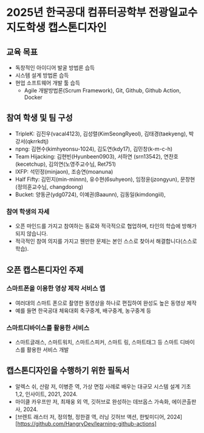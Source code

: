# 2025년 한국공대 컴퓨터공학부 전광일교수 지도학생 캡스톤디자인 

## 교육 목표
  * 독창적인 아이디어 발굴 방법론 습득
  * 시스템 설계 방법론 습득
  * 현업 소프트웨어 개발 툴 습득
    * Agile 개발방법론(Scrum Framework), Git, Github, Github Action, Docker
   
## 참여 학생 및 팀 구성
 * TripleK:  김진우(vacal4123), 김성렬(KimSeongRyeol),  김태경(taekyeng), 박강서(qkrrkdtj)
 * npng: 김현수(kimhyeonsu-1024), 김도연(kdy17), 김민창(k-m-c-h)
 * Team Hijacking: 김현빈(Hyunbeen0903), 서하연 (srn13542), 연찬호(kecetchup), 김의연(노영주교수님, Ret751)
 * IXFP: 석민정(minjaon), 조승연(moanuna)
 * Half Fifty: 김민지(min-minnn), 유수현(6suhyeon), 임정윤(jzongyun), 문창현(정의훈교수님, changdoong)
 * Bucket: 양동균(ydg0724), 이예권(Baaunn), 김동일(kimdongiil),
     
### 참여 학생의 자세
 * 오픈 마인드를 가지고 참여하는 동료와 적극적으로 협업하며, 타인의 학습에 방해가 되지 않습니다.
 * 적극적인 참여 의지를 가지고 웬만한 문제는 본인 스스로 찾아서 해결합니다(스스로 학습).

## 오픈 캡스톤디자인 주제

### 스마트폰을 이용한 영상 제작 서비스 앱
  * 여러대의 스마트 폰으로 촬영한 동영상을 하나로 편집하여 완성도 높은 동영상 제작
  * 예를 들면 한국공대 체육대회 축구중계, 배구중계, 농구중계 등

### 스마트디바이스를 활용한 서비스
  * 스마트글래스, 스마트워치, 스마트스피커, 스마트 링, 스마트태그 등 스마트 디바이스를 활용한 서비스 개발

## 캡스톤디자인을 수행하기 위한 필독서

  * 알렉스 쉬, 산람 저, 이병준 역, 가상 면접 사례로 배우는 대규모 시스템 설계 기초 1,2, 인사이트, 2021, 2024.
  * 마이클 카우프만 저, 최재웅 외 역, 깃허브로 완성하는 데브옵스 가속화, 에이콘출판사, 2024.
  * [브렌트 래스터 저, 정의형, 정한결 역, 러닝 깃허브 액션, 한빛미디어, 2024] [https://github.com/HangryDev/learning-github-actions]

